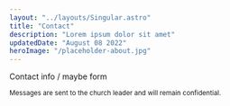 ```yaml
---
layout: "../layouts/Singular.astro"
title: "Contact"
description: "Lorem ipsum dolor sit amet"
updatedDate: "August 08 2022"
heroImage: "/placeholder-about.jpg"
---
```


Contact info / maybe form

<small>Messages are sent to the church leader and will remain confidential.</small>
